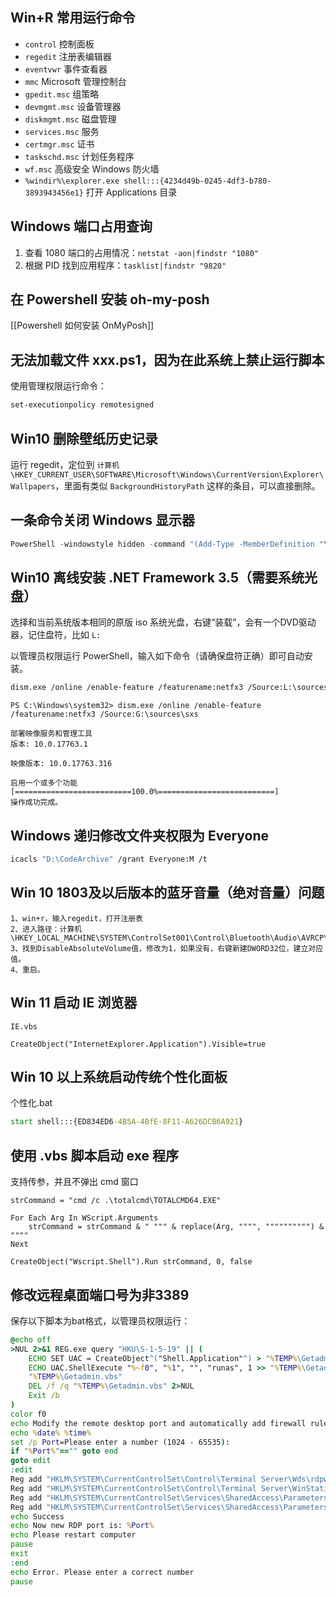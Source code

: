 ## Win+R 常用运行命令

- `control` 控制面板
- `regedit` 注册表编辑器
- `eventvwr` 事件查看器
- `mmc` Microsoft 管理控制台
- `gpedit.msc` 组策略
- `devmgmt.msc` 设备管理器
- `diskmgmt.msc` 磁盘管理
- `services.msc` 服务
- `certmgr.msc` 证书
- `taskschd.msc` 计划任务程序
- `wf.msc` 高级安全 Windows 防火墙
- `%windir%\explorer.exe shell:::{4234d49b-0245-4df3-b780-3893943456e1}` 打开 Applications 目录

## Windows 端口占用查询

1. 查看 1080 端口的占用情况：`netstat -aon|findstr "1080"`
2. 根据 PID 找到应用程序：`tasklist|findstr "9820"`

## 在 Powershell 安装 oh-my-posh
[[Powershell 如何安装 OnMyPosh]]

## 无法加载文件 xxx.ps1，因为在此系统上禁止运行脚本
使用管理权限运行命令：
```sh
set-executionpolicy remotesigned
```


## Win10 删除壁纸历史记录

运行 regedit，定位到 `计算机\HKEY_CURRENT_USER\SOFTWARE\Microsoft\Windows\CurrentVersion\Explorer\Wallpapers`，里面有类似 `BackgroundHistoryPath` 这样的条目，可以直接删除。

## 一条命令关闭 Windows 显示器

```powershell
PowerShell -windowstyle hidden -command "(Add-Type -MemberDefinition "\"[DllImport(\"\"user32.dll\"\")]`npublic static extern int SendMessage(int hWnd, int hMsg, int wParam, int lParam);"\" -Name \"Win32SendMessage\" -Namespace Win32Functions -PassThru)::SendMessage(0xffff, 0x0112, 0xF170, 2)"
```

## Win10 离线安装 .NET Framework 3.5（需要系统光盘）

选择和当前系统版本相同的原版 iso 系统光盘，右键“装载”，会有一个DVD驱动器，记住盘符，比如 `L:`

以管理员权限运行 PowerShell，输入如下命令（请确保盘符正确）即可自动安装。

```sh
dism.exe /online /enable-feature /featurename:netfx3 /Source:L:\sources\sxs
```

```
PS C:\Windows\system32> dism.exe /online /enable-feature /featurename:netfx3 /Source:G:\sources\sxs

部署映像服务和管理工具
版本: 10.0.17763.1

映像版本: 10.0.17763.316

启用一个或多个功能
[==========================100.0%==========================]
操作成功完成。
```

## Windows 递归修改文件夹权限为 Everyone

```sh
icacls "D:\CodeArchive" /grant Everyone:M /t
```

## Win 10 1803及以后版本的蓝牙音量（绝对音量）问题

```
1、win+r，输入regedit，打开注册表
2、进入路径：计算机\HKEY_LOCAL_MACHINE\SYSTEM\ControlSet001\Control\Bluetooth\Audio\AVRCP\CT
3、找到DisableAbsoluteVolume值，修改为1，如果没有，右键新建DWORD32位，建立对应值。
4、重启。
```


## Win 11 启动 IE 浏览器

`IE.vbs`
```vbs
CreateObject("InternetExplorer.Application").Visible=true
```

## Win 10 以上系统启动传统个性化面板

个性化.bat
```bat
start shell:::{ED834ED6-4B5A-4BfE-8F11-A626DCB6A921}
```

## 使用 .vbs 脚本启动 exe 程序

支持传参，并且不弹出 cmd 窗口

```vbs
strCommand = "cmd /c .\totalcmd\TOTALCMD64.EXE"

For Each Arg In WScript.Arguments
    strCommand = strCommand & " """ & replace(Arg, """", """""""""") & """"
Next

CreateObject("Wscript.Shell").Run strCommand, 0, false
```

## 修改远程桌面端口号为非3389

保存以下脚本为bat格式，以管理员权限运行：

```bat
@echo off
>NUL 2>&1 REG.exe query "HKU\S-1-5-19" || (
    ECHO SET UAC = CreateObject^("Shell.Application"^) > "%TEMP%\Getadmin.vbs"
    ECHO UAC.ShellExecute "%~f0", "%1", "", "runas", 1 >> "%TEMP%\Getadmin.vbs"
    "%TEMP%\Getadmin.vbs"
    DEL /f /q "%TEMP%\Getadmin.vbs" 2>NUL
    Exit /b
)
color f0
echo Modify the remote desktop port and automatically add firewall rules
echo %date% %time%
set /p Port=Please enter a number (1024 - 65535):
if "%Port%"=="" goto end
goto edit
:edit
Reg add "HKLM\SYSTEM\CurrentControlSet\Control\Terminal Server\Wds\rdpwd\Tds\tcp" /v "PortNumber" /t REG_DWORD /d "%Port%" /f > nul
Reg add "HKLM\SYSTEM\CurrentControlSet\Control\Terminal Server\WinStations\RDP-Tcp" /v "PortNumber" /t REG_DWORD /d "%Port%" /f > nul
Reg add "HKLM\SYSTEM\CurrentControlSet\Services\SharedAccess\Parameters\FirewallPolicy\FirewallRules" /v "{338933891-3389-3389-3389-338933893389}" /t REG_SZ /d "v2.29|Action=Allow|Active=TRUE|Dir=In|Protocol=6|LPort=%Port%|Name=Remote Desktop(TCP-In)|" /f > nul
Reg add "HKLM\SYSTEM\CurrentControlSet\Services\SharedAccess\Parameters\FirewallPolicy\FirewallRules" /v "{338933892-3389-3389-3389-338933893389}" /t REG_SZ /d "v2.29|Action=Allow|Active=TRUE|Dir=In|Protocol=17|LPort=%Port%|Name=Remote Desktop(UDP-In)|" /f > nul
echo Success
echo Now new RDP port is: %Port%
echo Please restart computer
pause
exit
:end
echo Error. Please enter a correct number
pause
```